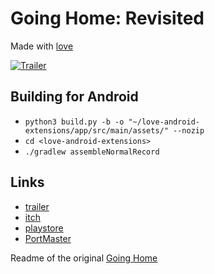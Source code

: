 # Going Home: Revisited

Made with [love](https://love2d.org)

[![Trailer](https://img.youtube.com/vi/cZccm95l2fg/0.jpg)](https://www.youtube.com/watch?v=cZccm95l2fg)

## Building for Android
* `python3 build.py -b -o "~/love-android-extensions/app/src/main/assets/" --nozip`
* `cd <love-android-extensions>`
* `./gradlew assembleNormalRecord`

## Links

* [trailer](https://www.youtube.com/watch?v=cZccm95l2fg)
* [itch](https://flamendless.itch.io/going-home-revisited)
* [playstore](https://play.google.com/store/apps/details?id=org.flamendless.goinghomerevisited)
* [PortMaster](https://portmaster.games/detail.html?name=goinghomerevisited)

Readme of the original [Going Home](https://github.com/flamendless/GoingHome/blob/master/README_GH.md)
